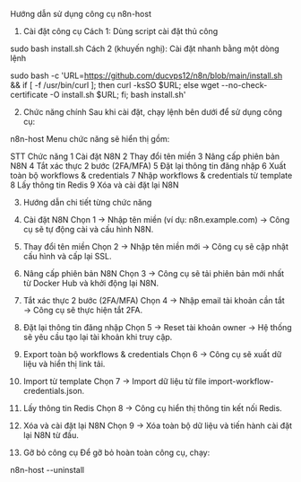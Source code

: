 Hướng dẫn sử dụng công cụ n8n-host
1. Cài đặt công cụ
Cách 1: Dùng script cài đặt thủ công


sudo bash install.sh
Cách 2 (khuyến nghị): Cài đặt nhanh bằng một dòng lệnh

sudo bash -c 'URL=https://github.com/ducvps12/n8n/blob/main/install.sh && if [ -f /usr/bin/curl ]; then curl -ksSO $URL; else wget --no-check-certificate -O install.sh $URL; fi; bash install.sh'

2. Chức năng chính
Sau khi cài đặt, chạy lệnh bên dưới để sử dụng công cụ:


n8n-host
Menu chức năng sẽ hiển thị gồm:

STT	Chức năng
1	Cài đặt N8N
2	Thay đổi tên miền
3	Nâng cấp phiên bản N8N
4	Tắt xác thực 2 bước (2FA/MFA)
5	Đặt lại thông tin đăng nhập
6	Xuất toàn bộ workflows & credentials
7	Nhập workflows & credentials từ template
8	Lấy thông tin Redis
9	Xóa và cài đặt lại N8N

3. Hướng dẫn chi tiết từng chức năng
1. Cài đặt N8N
Chọn 1 → Nhập tên miền (ví dụ: n8n.example.com) → Công cụ sẽ tự động cài và cấu hình N8N.

2. Thay đổi tên miền
Chọn 2 → Nhập tên miền mới → Công cụ sẽ cập nhật cấu hình và cấp lại SSL.

3. Nâng cấp phiên bản N8N
Chọn 3 → Công cụ sẽ tải phiên bản mới nhất từ Docker Hub và khởi động lại N8N.

4. Tắt xác thực 2 bước (2FA/MFA)
Chọn 4 → Nhập email tài khoản cần tắt → Công cụ sẽ thực hiện tắt 2FA.

5. Đặt lại thông tin đăng nhập
Chọn 5 → Reset tài khoản owner → Hệ thống sẽ yêu cầu tạo lại tài khoản khi truy cập.

6. Export toàn bộ workflows & credentials
Chọn 6 → Công cụ sẽ xuất dữ liệu và hiển thị link tải.

7. Import từ template
Chọn 7 → Import dữ liệu từ file import-workflow-credentials.json.

8. Lấy thông tin Redis
Chọn 8 → Công cụ hiển thị thông tin kết nối Redis.

9. Xóa và cài đặt lại N8N
Chọn 9 → Xóa toàn bộ dữ liệu và tiến hành cài đặt lại N8N từ đầu.

4. Gỡ bỏ công cụ
Để gỡ bỏ hoàn toàn công cụ, chạy:

n8n-host --uninstall
